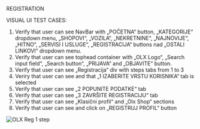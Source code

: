 REGISTRATION 

VISUAL UI TEST CASES:

1.	Verify that user can see NavBar with „POČETNA“ button, „KATEGORIJE“ dropdown menu, „SHOPOVI“, „VOZILA“, „NEKRETNINE“, „NAJNOVIJE“, „HITNO“, „SERVISI I USLUGE“, „REGISTRACIJA“ buttons nad „OSTALI LINKOVI“ dropdown menu. 
2.	Verify that user can see tophead container with „OLX Logo“, „Search input field“, „Search button“, „PRIJAVA“ and „OBJAVITE“ button.
3.	Verify that user can see „Registracija“ div with steps tabs from 1 to 3
4.	Veriry that user can see and that „1 IZABERITE VRSTU KORISNIKA“ tab is selected 
5.	Verify that user can see „2 POPUNITE PODATKE“ tab 
6.	Verify that user can see „3 ZAVRŠITE REGISTRACIJU“ tab
7.	Verify that user can see „Klasični profil“ and „Olx Shop“ sections
8.	Verify that user can see and click on „REGISTRUJ PROFIL“ button

![OLX Reg 1 step](https://user-images.githubusercontent.com/121490682/220728577-779c23a7-a9e7-448d-82e1-2f1b9f12160f.jpg)
